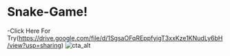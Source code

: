 # Snake-Game!
-Click Here For Try(https://drive.google.com/file/d/1SgsaOFqREppfyigT3xxKze1KNudLy6bH/view?usp=sharing)
![cta_alt](https://user-images.githubusercontent.com/77198464/151265379-afc14449-21e1-485c-a5b3-3f3fbbfe4c9f.png)
